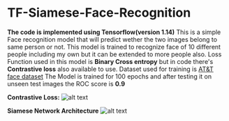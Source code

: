 # TF-Siamese-Face-Recognition
**The code is implemented using Tensorflow(version 1.14)**
This is a simple Face recognition model that will predict wether the two images belong to same person or not.
This model is trained to recognize face of 10 different people including my own but it can be extended to more people also.
Loss Function used in this model is **Binary Cross entropy** but in code there's **Contrastive loss** also available to use.
Dataset used for training is [AT&T face dataset](https://github.com/maheshreddykukunooru/Face_recognition/tree/master/att_faces)
The Model is trained for 100 epochs and after testing it on unseen test images the ROC score is **0.9**



<B>Contrastive Loss:</B><n>
![alt text](https://hackernoon.com/hn-images/1*tzGB6D97tHWR_-NJ8FKknw.jpeg)
  
<B>Siamese Network Architecture</B><n>
![alt text](https://miro.medium.com/max/2524/1*8Nsq1BYQCuj9giAwltDubQ.png)

